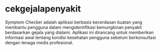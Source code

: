 # cekgejalapenyakit
Symptom Checker adalah aplikasi berbasis kecerdasan buatan yang membantu pengguna dalam mengidentifikasi kemungkinan penyakit berdasarkan gejala yang dialami. Aplikasi ini dirancang untuk memberikan informasi awal tentang kondisi kesehatan pengguna sebelum berkonsultasi dengan tenaga medis profesional.
